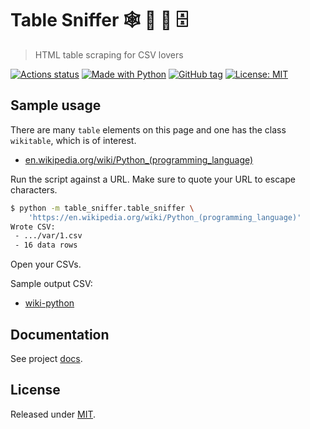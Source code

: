 # Table Sniffer 🕸 🐶 🐽 🗄
> HTML table scraping for CSV lovers

<!-- Shields from https://shields.io/ -->
[![Actions status](https://github.com/MichaelCurrin/table-sniffer/workflows/Python%20application/badge.svg)](https://github.com/MichaelCurrin/table-sniffer/actions)
[![Made with Python](https://img.shields.io/badge/Python->=3.6-blue?logo=python&logoColor=white)](https://python.org)
[![GitHub tag](https://img.shields.io/github/tag/MichaelCurrin/table-sniffer.svg)](https://GitHub.com/MichaelCurrin/table-sniffer/tags/)
[![License: MIT](https://img.shields.io/badge/License-MIT-blue.svg)](#license)


## Sample usage

There are many `table` elements on this page and one has the class `wikitable`, which is of interest.

- [en.wikipedia.org/wiki/Python_(programming_language)](https://en.wikipedia.org/wiki/Python_(programming_language))

Run the script against a URL. Make sure to quote your URL to escape characters.

```sh
$ python -m table_sniffer.table_sniffer \
    'https://en.wikipedia.org/wiki/Python_(programming_language)'
Wrote CSV:
 - .../var/1.csv
 - 16 data rows

```

Open your CSVs.

Sample output CSV:

- [wiki-python](/table_sniffer/var/sample/wiki-python.csv)


## Documentation

See project [docs](/docs/).


## License

Released under [MIT](/LICENSE).
